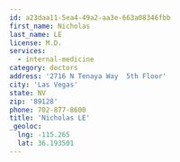 ```yaml
---
id: a23daa11-5ea4-49a2-aa3e-663a08346fbb
first_name: Nicholas
last_name: LE
license: M.D.
services:
  - internal-medicine
category: doctors
address: '2716 N Tenaya Way  5th Floor'
city: 'Las Vegas'
state: NV
zip: '89128'
phone: 702-877-8600
title: 'Nicholas LE'
_geoloc:
  lng: -115.265
  lat: 36.193501
---
```

